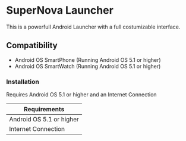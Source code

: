 # SuperNova Launcher

This is a powerfull Android Launcher with a full costumizable interface.

## Compatibility
  - Android OS SmartPhone (Running Android OS 5.1 or higher)
  - Android OS SmartWatch (Running Android OS 5.1 or higher)

### Installation

Requires Android OS 5.1 or higher and an Internet Connection

| Requirements |
| ------ |
| Android OS 5.1 or higher |
| Internet Connection |


